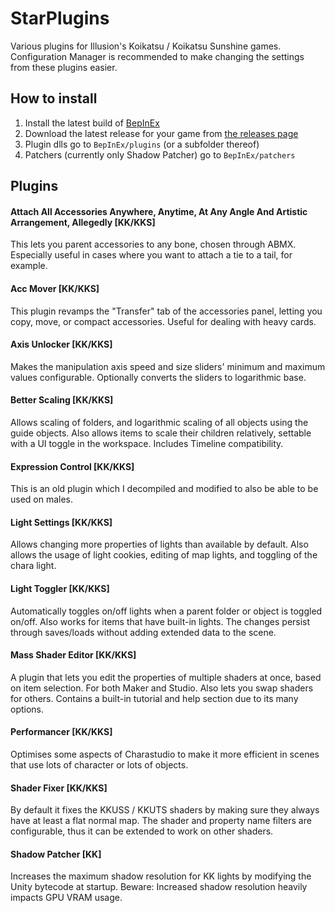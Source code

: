 # StarPlugins

Various plugins for Illusion's Koikatsu / Koikatsu Sunshine games.
Configuration Manager is recommended to make changing the settings from these plugins easier.

## How to install
1. Install the latest build of [BepInEx](https://github.com/BepInEx/BepInEx/releases)
2. Download the latest release for your game from [the releases page](../../releases)
3. Plugin dlls go to `BepInEx/plugins` (or a subfolder thereof)
4. Patchers (currently only Shadow Patcher) go to `BepInEx/patchers`

## Plugins

#### Attach All Accessories Anywhere, Anytime, At Any Angle And Artistic Arrangement, Allegedly [KK/KKS]
This lets you parent accessories to any bone, chosen through ABMX. Especially useful in cases
where you want to attach a tie to a tail, for example.

#### Acc Mover [KK/KKS]
This plugin revamps the "Transfer" tab of the accessories panel, letting you copy, move, or
compact accessories. Useful for dealing with heavy cards.

#### Axis Unlocker [KK/KKS]
Makes the manipulation axis speed and size sliders' minimum and maximum values configurable.
Optionally converts the sliders to logarithmic base.

#### Better Scaling [KK/KKS]
Allows scaling of folders, and logarithmic scaling of all objects using the guide objects.
Also allows items to scale their children relatively, settable with a UI toggle in the workspace.
Includes Timeline compatibility.

#### Expression Control [KK/KKS]
This is an old plugin which I decompiled and modified to also be able to be used on males.

#### Light Settings [KK/KKS]
Allows changing more properties of lights than available by default.
Also allows the usage of light cookies, editing of map lights, and toggling of the chara light.

#### Light Toggler [KK/KKS]
Automatically toggles on/off lights when a parent folder or object is toggled on/off.
Also works for items that have built-in lights.
The changes persist through saves/loads without adding extended data to the scene.

#### Mass Shader Editor [KK/KKS]
A plugin that lets you edit the properties of multiple shaders at once, based on item selection.
For both Maker and Studio. Also lets you swap shaders for others.
Contains a built-in tutorial and help section due to its many options.

#### Performancer [KK/KKS]
Optimises some aspects of Charastudio to make it more efficient in scenes that use lots of
character or lots of objects.

#### Shader Fixer [KK/KKS]
By default it fixes the KKUSS / KKUTS shaders by making sure they always have at least a flat normal map.
The shader and property name filters are configurable, thus it can be extended to work on other shaders.

#### Shadow Patcher [KK]
Increases the maximum shadow resolution for KK lights by modifying the Unity bytecode at startup.
Beware: Increased shadow resolution heavily impacts GPU VRAM usage.
